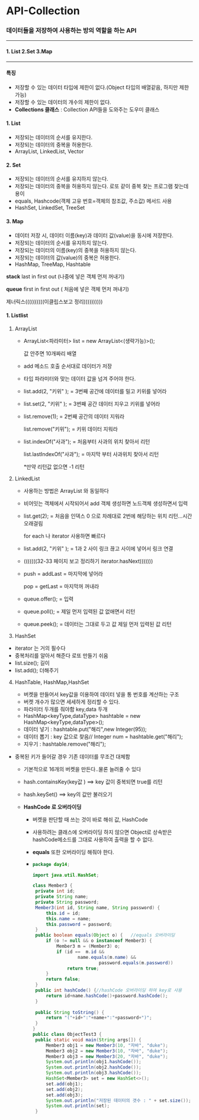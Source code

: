 # API-Collection

### 데이터들을 저장하여 사용하는 방의 역할을 하는 API

---

#### 1. List	2.Set	3.Map 

---

#### 특징

- 저장할 수 있는 데이터 타입에 제한이 없다.(Object 타입의 배열같음, 하지만 제한 가능)
- 저장할 수 있는 데이터의 개수의 제한이 없다.
- **Collections 클래스** : Collection API들을 도와주는 도우미 클래스



#### 1. List 

- 저장되는 데이터의 순서를 유지한다.
- 저장되는 데이터의 중복을 허용한다.
- ArrayList, LinkedList, Vector



#### 2. Set

- 저장되는 데이터의 순서를 유지하지 않는다.
- 저장되는 데이터의 중복을 허용하지 않는다. 로또 같이 중복 찾는 프로그램 찾는데 용이
- equals, Hashcode(객체 고유 번호=객체의 참조값, 주소값) 메서드 사용
- HashSet, LinkedSet, TreeSet



#### 3. Map

- 데이터 저장 시, 데이터 이름(key)과 데이터 값(value)을 동시에 저장한다.
- 저장되는 데이터의 순서를 유지하지 않는다.
- 저장되는 데이터의 이름(key)의 중복을 허용하지 않는다.
- 저장되는 데이터의 값(value)의 중복은 허용한다.
- HashMap, TreeMap, Hashtable



**stack** last in first out (나중에 넣은 객체 먼저 꺼내기)

**queue** first in first out ( 처음에 넣은 객체 먼저 꺼내기)



제너릭스((((((((((이클립스보고 정리))))))))))



#### 1. Listlist 

1. ArrayList 

   - ArrayList<파라미터> list 	= new ArrayList<(생략가능)>();

     값 안주면 10개짜리 배열

   - add 메소드 호출 순서대로 데이터가 저장

   - 타입 파라미터와 맞는 데이터 값을 넘겨 주어야 한다.

   - list.add(2, "키위" ); = 3번째 공간에 데이터를 밀고 키위를 넣어라 

   - list.set(2, "키위" ); = 3번째 공간 데이터 지우고 키위를 넣어라

   - list.remove(1); = 2번째 공간의 데이터 지워라

     list.remove("키위"); = 키위 데이터 지워라

   - list.indexOf("사과"); = 처음부터 사과의 위치 찾아서 리턴

     list.lastIndexOf("사과"); = 마지막 부터 사과위치 찾아서 리턴

     *만약 리턴값 없으면 -1 리턴

2. LinkedList

   - 사용하는 방법은 ArrayList 와 동일하다

   - 비어잇는 객체에서 시작되어서 add 객체 생성하면 노드객체 생성하면서 입력

   - list.get(2); = 처음을 인덱스 0 으로 차례대로 2번에 해당하는 위치 리턴...시간 오래걸림

     for each 나 iterator 사용하면 빠르다

   - list.add(2, "키위" ); = 1과 2 사이 링크 끊고 사이에 넣어서 링크 연결

   - (((((((32-33 페이지 보고 정리하기 iterator.hasNext)))))))

   - push = addLast = 마지막에 넣어라

     pop = getLast =  마지막꺼 꺼내라

   - queue.offer(); = 입력

   - queue.poll(); = 제일 먼저 입력된 값 없애면서 리턴

   - queue.peek(); = 데이터는 그대로 두고 값 제일 먼저 입력된 값 리턴

3.  HashSet

   - iterator 는 거의 필수다
   - 중복처리를 알아서 해준다 로또 만들기 쉬움
   - list.size(); 길이
   - list.add(); 더해주기

4. HashTable, HashMap,HashSet

   - 버켓을 만들어서 key값을 이용하여 데이터 넣을 통 번호를 계산하는 구조
   - 버켓 개수가 많으면 세세하게 정리할 수 있다.
   - 파라미터 두개를 줘야함 key,data 두개
   - HashMap<keyType,dataType> hashtable = new HashMap<keyType,dataType>();
   - 데이터 넣기 : hashtable.put("해리",new Integer(95));
   - 데이터 뽑기 : key 값으로 찾음// Integer num = hashtable.get("해리");
   - 지우기 : hashtable.remove("해리");
- 중복된 키가 들어갈 경우 기존 데이터를 무조건 대체함
   - 기본적으로 16개의 버켓을 만든다..물론 늘려줄 수 있다
   - hash.containsKey(key값 ) ==> key 값이 중복되면 true를 리턴
   - hash.keySet() ==> key의 값만 불러오기
   
   - **HashCode 로 오버라이딩**
   
     - 버켓을 판단할 때 쓰는 것이 바로 해쉬 값, HashCode
   
     - 사용하려는 클래스에 오버라이딩 하지 않으면 Object로 상속받은 hashCode메소드를 그대로 사용하여 출력을 할 수 없다.
   
     - **equals** 또한 오버라이딩 해줘야 한다.
   
     - ```java
       package day14;
       
       import java.util.HashSet;
       
       class Member3 {
       	private int id;
       	private String name;
       	private String password;
       	Member3(int id, String name, String password) {
       		this.id = id;
       		this.name = name;
       		this.password = password;
       	}
       	public boolean equals(Object o) {	//equals 오버라이딩
       		if (o != null && o instanceof Member3) {
       			Member3 m = (Member3) o;			
       			if (id ==  m.id && 
       					name.equals(m.name) && 
       							password.equals(m.password))
       				return true;
       		}
       		return false;
       	}	
       	public int hashCode() {//hashCode 오버라이딩 하여 key로 사용
       		return id+name.hashCode()+password.hashCode();	
       	}
       	
       	public String toString() {
       		return "("+id+":"+name+":"+password+")";
       	}
       }
       public class ObjectTest3 {
       	public static void main(String args[]) {
       		Member3 obj1 = new Member3(10, "자바", "duke");
       		Member3 obj2 = new Member3(10, "자바", "duke");
       		Member3 obj3 = new Member3(20, "자바", "duke");
       		System.out.println(obj1.hashCode());
       		System.out.println(obj2.hashCode());		
       		System.out.println(obj3.hashCode());	
       		HashSet<Member3> set = new HashSet<>();
       		set.add(obj1);
       		set.add(obj2);
       		set.add(obj3);
       		System.out.println("저장된 데이터의 갯수 : " + set.size());
       		System.out.println(set);
       	}
       
       ```
   
       